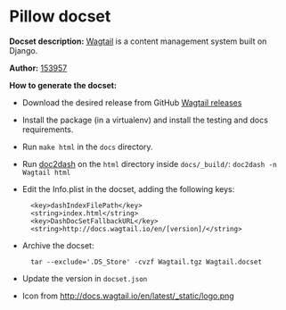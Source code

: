 Pillow docset
=============

__Docset description:__
	[Wagtail](http://docs.wagtail.io) is a content management system built on Django.

__Author:__
    [153957](https://github.com/153957)

__How to generate the docset:__

- Download the desired release from GitHub
  [Wagtail releases](https://github.com/wagtail/wagtail/releases)
- Install the package (in a virtualenv) and install the testing and docs
  requirements.
- Run `make html` in the `docs` directory.
- Run [doc2dash](https://pypi.python.org/pypi/doc2dash/) on the
  `html` directory inside `docs/_build/`: `doc2dash -n Wagtail html`
- Edit the Info.plist in the docset, adding the following keys:

        <key>dashIndexFilePath</key>
        <string>index.html</string>
        <key>DashDocSetFallbackURL</key>
        <string>http://docs.wagtail.io/en/[version]/</string>

- Archive the docset:

        tar --exclude='.DS_Store' -cvzf Wagtail.tgz Wagtail.docset

- Update the version in `docset.json`
- Icon from http://docs.wagtail.io/en/latest/_static/logo.png
